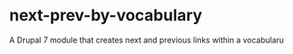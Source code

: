 next-prev-by-vocabulary
=======================

A Drupal 7 module that creates next and previous links within a vocabularu